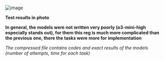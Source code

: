 ![image](https://github.com/user-attachments/assets/1848a1cc-89f7-4077-8782-c72ef840153e)

**Test results in photo**

**In general, the models were not written very poorly (o3-mini-high especially stands out), for them this reg is much more complicated than the previous one, there the tasks were more for implementation**

_The compressed file contains codes and exact results of the models (number of attempts, time for each task)_
